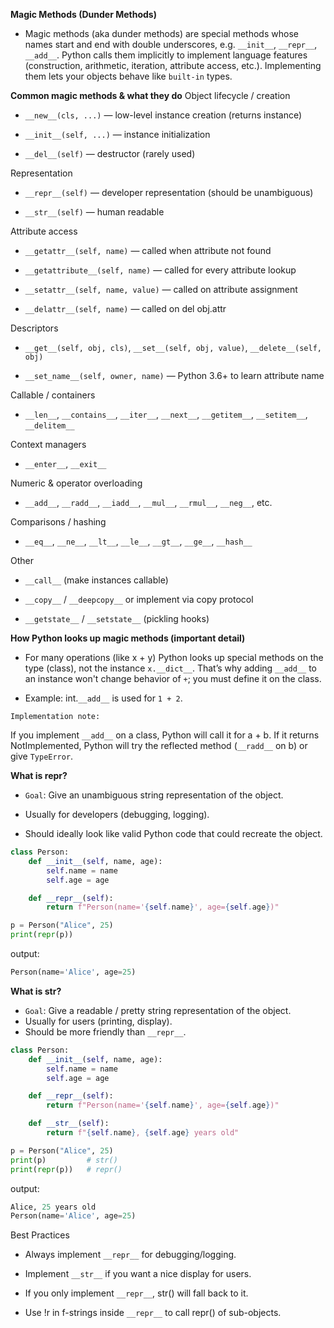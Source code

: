 **Magic Methods (Dunder Methods)**
- Magic methods (aka dunder methods) are special methods whose names start and end with double underscores, e.g. `__init__`, `__repr__`, `__add__`. Python calls them implicitly to implement language features (construction, arithmetic, iteration, attribute access, etc.). Implementing them lets your objects behave like `built-in` types.

**Common magic methods & what they do**
Object lifecycle / creation

- `__new__(cls, ...)` — low-level instance creation (returns instance)

- `__init__(self, ...)` — instance initialization

- `__del__(self)` — destructor (rarely used)

Representation

- `__repr__(self)` — developer representation (should be unambiguous)

- `__str__(self)` — human readable

Attribute access

- `__getattr__(self, name)` — called when attribute not found

- `__getattribute__(self, name)` — called for every attribute lookup

- `__setattr__(self, name, value)` — called on attribute assignment

- `__delattr__(self, name)` — called on del obj.attr

Descriptors

- `__get__(self, obj, cls)`, `__set__(self, obj, value)`, `__delete__(self, obj)`

- `__set_name__(self, owner, name)` — Python 3.6+ to learn attribute name

Callable / containers

- `__len__`, `__contains__`, `__iter__`, `__next__`, `__getitem__`, `__setitem__`, `__delitem__`

Context managers

- `__enter__`, `__exit__`

Numeric & operator overloading

- `__add__`, `__radd__`, `__iadd__`, `__mul__`, `__rmul__`, `__neg__`, etc.

Comparisons / hashing

- `__eq__`, `__ne__`, `__lt__`, `__le__`, `__gt__`, `__ge__`, `__hash__`

Other

- `__call__` (make instances callable)

- `__copy__` / `__deepcopy__` or implement via copy protocol

- `__getstate__` / `__setstate__` (pickling hooks)

**How Python looks up magic methods (important detail)**

- For many operations (like x + y) Python looks up special methods on the type (class), not the instance `x.__dict__`. That’s why adding `__add__` to an instance won't change behavior of `+`; you must define it on the class.

- Example: int.`__add__` is used for `1 + 2`.

`Implementation note:`

 If you implement `__add__` on a class, Python will call it for a + b. If it returns NotImplemented, Python will try the reflected method (`__radd__` on b) or give `TypeError`.

**What is __repr__?**

- `Goal`: Give an unambiguous string representation of the object.

- Usually for developers (debugging, logging).

- Should ideally look like valid Python code that could recreate the object.

```python
class Person:
    def __init__(self, name, age):
        self.name = name
        self.age = age

    def __repr__(self):
        return f"Person(name='{self.name}', age={self.age})"

p = Person("Alice", 25)
print(repr(p))
```
output:
```python
Person(name='Alice', age=25)
```
**What is __str__?**

- `Goal`: Give a readable / pretty string representation of the object.
- Usually for users (printing, display).
- Should be more friendly than `__repr__`.
```python
class Person:
    def __init__(self, name, age):
        self.name = name
        self.age = age

    def __repr__(self):
        return f"Person(name='{self.name}', age={self.age})"

    def __str__(self):
        return f"{self.name}, {self.age} years old"

p = Person("Alice", 25)
print(p)         # str()
print(repr(p))   # repr()
```
output:
```python
Alice, 25 years old
Person(name='Alice', age=25)
```
Best Practices

- Always implement `__repr__` for debugging/logging.

- Implement `__str__` if you want a nice display for users.

- If you only implement `__repr__`, str() will fall back to it.

- Use !r in f-strings inside  `__repr__` to call repr() of sub-objects.